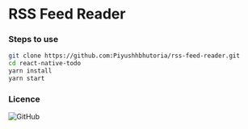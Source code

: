 # RSS Feed Reader

### Steps to use

```bash
git clone https://github.com:Piyushhbhutoria/rss-feed-reader.git
cd react-native-todo
yarn install
yarn start
```

### Licence

![GitHub](https://img.shields.io/github/license/Piyushhbhutoria/rss-feed-reader?style=for-the-badge)
